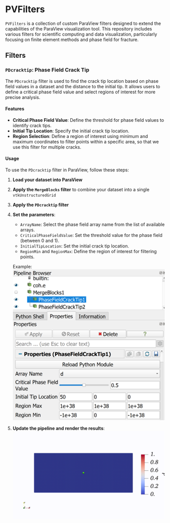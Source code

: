 # PVFilters

`PVFilters` is a collection of custom ParaView filters designed to extend the capabilities of the ParaView visualization tool. This repository includes various filters for scientific computing and data visualization, particularly focusing on finite element methods and phase field for fracture.

## Filters

### `PDcracktip`: Phase Field Crack Tip

The `PDcracktip` filter is used to find the crack tip location based on phase field values in a dataset and the distance to the initial tip. It allows users to define a critical phase field value and select regions of interest for more precise analysis.

#### Features

- **Critical Phase Field Value**: Define the threshold for phase field values to identify crack tips.
- **Initial Tip Location**: Specify the initial crack tip location.
- **Region Selection**: Define a region of interest using minimum and maximum coordinates to filter points within a specific area, so that we use this filter for multiple cracks.

#### Usage

To use the `PDcracktip` filter in ParaView, follow these steps:

1. **Load your dataset into ParaView**

2. **Apply the `MergeBlocks` filter** to combine your dataset into a single `vtkUnstructuredGrid`

3. **Apply the `PDcracktip` filter**

4. **Set the parameters**:
   - `ArrayName`: Select the phase field array name from the list of available arrays.
   - `CriticalPhaseFieldValue`: Set the threshold value for the phase field (between 0 and 1).
   - `InitialTipLocation`: Set the initial crack tip location.
   - `RegionMin` and `RegionMax`: Define the region of interest for filtering points.
   
   Example:
   ![](./media/PDcracktip_properties.png)

5. **Update the pipeline and render the results**:
   ![](./media/branching_tip_tracking.gif)



